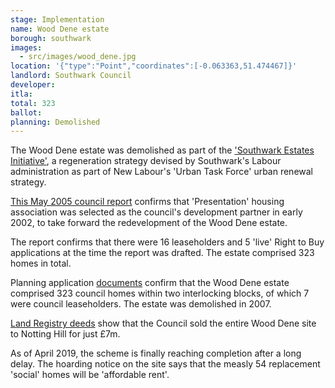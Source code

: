 ```yaml
---
stage: Implementation 
name: Wood Dene estate 
borough: southwark
images:
  - src/images/wood_dene.jpg
location: '{"type":"Point","coordinates":[-0.063363,51.474467]}'
landlord: Southwark Council
developer:
itla:
total: 323
ballot:
planning: Demolished
---
```

The Wood Dene estate was demolished as part of the ['Southwark Estates Initiative'](https://embed.verite.co/timeline/?source=0Aprl6XcACewydEhRaWFOLVBfUjBSVW1HUGVZNEhGeFE&font=Bevan-PotanoSans&maptype=toner&lang=en&hash_bookmark=true&start_zoom_adjust=2&height=650#1), a regeneration strategy devised by Southwark's Labour administration as part of New Labour's 'Urban Task Force' urban renewal strategy. 

[This May 2005 council report](https://moderngov.southwark.gov.uk/Data/Executive/20050523/Agenda/Item%2011%20-%20Wooddene%20EstateRegeneration%20-%20Update.pdf) confirms that 'Presentation' housing association was selected as the council's development partner in early 2002, to take forward the redevelopment of the Wood Dene estate. 

The report confirms that there were 16 leaseholders and 5 'live' Right to Buy applications at the time the report was drafted. The estate comprised 323 homes in total.


Planning application [documents](https://moderngov.southwark.gov.uk/documents/s38968/Report.pdf) confirm that the Wood Dene estate comprised 323 council homes within two interlocking blocks, of which 7 were council leaseholders. The estate was demolished in 2007. 


[Land Registry deeds](https://crappistmartin.github.io/images/LRegisterWoodDene.pdf) show that the Council sold the entire Wood Dene site to Notting Hill for just £7m. 

As of April 2019, the scheme is finally reaching completion after a long delay. The hoarding notice on the site says that the measly 54 replacement 'social' homes will be 'affordable rent'.

